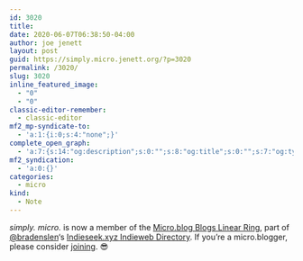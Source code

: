 ```yaml
---
id: 3020
title: 
date: 2020-06-07T06:38:50-04:00
author: joe jenett
layout: post
guid: https://simply.micro.jenett.org/?p=3020
permalink: /3020/
slug: 3020
inline_featured_image:
  - "0"
  - "0"
classic-editor-remember:
  - classic-editor
mf2_mp-syndicate-to:
  - 'a:1:{i:0;s:4:"none";}'
complete_open_graph:
  - 'a:7:{s:14:"og:description";s:0:"";s:8:"og:title";s:0:"";s:7:"og:type";s:0:"";s:12:"twitter:card";s:7:"summary";s:15:"twitter:creator";s:0:"";s:19:"twitter:description";s:0:"";s:8:"og:image";s:0:"";}'
mf2_syndication:
  - 'a:0:{}'
categories:
  - micro
kind:
  - Note
---
```

<em>simply. micro.</em> is now a member of the <a href="https://indieseek.xyz/links/internet/social-networking/microblog/microblog-blogs/">Micro.blog Blogs Linear Ring</a>, part of <a href="https://micro.blog/bradenslen" title="">@bradenslen</a>‘s <a title="Indieseek.xyz Indieweb Directory | And search." href="https://indieseek.xyz/">Indieseek.xyz Indieweb Directory</a>. If you’re a micro.blogger, please consider <a href="https://indieseek.xyz/top-categories/micro-blog-blogs-linear-ring/" title="">joining</a>. 😎